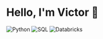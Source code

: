  # Hello, I'm Victor 👋

![Python](https://img.shields.io/badge/python-3670A0?style=for-the-badge&logo=python&logoColor=ffdd54)
![SQL](https://img.shields.io/badge/SQL-black)
![Databricks](https://img.shields.io/badge/Databricks-181825?style=for-the-badge&logo=databricks)
